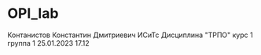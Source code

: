 # OPI_lab
Контанистов
Константин
Дмитриевич
ИСиТс
Дисциплина "ТРПО"
курс 1 группа 1
25.01.2023 17.12
